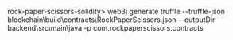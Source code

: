 rock-paper-scissors-solidity> web3j generate truffle --truffle-json blockchain\build\contracts\RockPaperScissors.json --outputDir backend\src\main\java -p com.rockpaperscissors.contracts